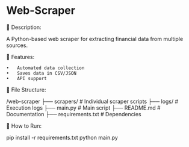 # Web-Scraper

📌 Description:

A Python-based web scraper for extracting financial data from multiple sources.

📜 Features:

	•	Automated data collection
	•	Saves data in CSV/JSON
	•	API support
 
📂 File Structure:

/web-scraper
 ├── scrapers/      # Individual scraper scripts
 ├── logs/          # Execution logs
 ├── main.py        # Main script
 ├── README.md      # Documentation
 ├── requirements.txt # Dependencies
 
🚀 How to Run:

pip install -r requirements.txt
python main.py

